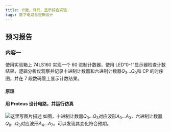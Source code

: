```yaml
---
title: 计数、译码、显示综合实验
tags: 数字电路与逻辑设计
---
```


## 预习报告

### 内容一

使用实验箱上 74LS160 实现一个 60 进制计数器，使用 LED“0-1”显示器检查计数结果，逻辑分析仪观察并记录十进制计数器和六进制计数器$Q_3\ldots Q_0$和 CP 的时序图，并在 7 段数码管上显示计数结果。

#### 原理

#### 用 Proteus 设计电路，并运行仿真

![这里写图片描述](https://img-blog.csdn.net/20180607155018154)
如图，十进制计数器$Q_0\ldots Q_3$对应波形$A_0\ldots A_3$，六进制计数器$Q_0\ldots Q_3$对应波形$A_4\ldots A_7$。可以发现其变化符合预期。
